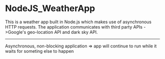 # NodeJS_WeatherApp
This is a weather app built in Node.js which makes use of asynchronous HTTP requests. The application communicates with third party APIs ->Google's geo-location API and dark sky API.
<hr>
Asynchronous, non-blocking application => app will continue to run while it waits for someting else to happen
